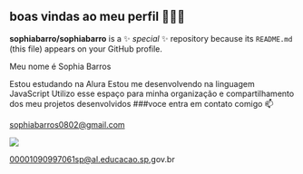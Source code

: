 ## boas vindas ao meu perfil 💙💙💙


**sophiabarro/sophiabarro** is a ✨ _special_ ✨ repository because its `README.md` (this file) appears on your GitHub profile.

Meu nome é Sophia Barros 

Estou estudando na Alura
Estou me desenvolvendo na linguagem JavaScript
Utilizo esse espaço para minha organização e compartilhamento dos meu projetos desenvolvidos
###voce entra em contato comigo 📫

sophiabarros0802@gmail.com


![](https://www.google.com/imgres?q=gif%20meme%20zb1&imgurl=https%3A%2F%2Fmedia.tenor.com%2Fc9VN1l4Kl7EAAAAM%2Fzb1-zhang-hao.gif&imgrefurl=https%3A%2F%2Ftenor.com%2Fview%2Fzb1-zhanghao-zhanghao-meme-kpop-hao-gif-470197208383169733&docid=K51o4eOsqC8J_M&tbnid=eVMklgs-vEPruM&vet=12ahUKEwihkq3F6o2JAxUDJrkGHbdhAHoQM3oECE0QAA..i&w=220&h=220&hcb=2&ved=2ahUKEwihkq3F6o2JAxUDJrkGHbdhAHoQM3oECE0QAA)






00001090997061sp@al.educacao.sp,gov.br
